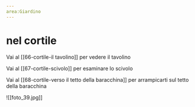 ```yaml
---
area:Giardino
---
```

# nel cortile

Vai al [[66-cortile-il tavolino]] per vedere il tavolino

Vai al [[67-cortile-scivolo]] per esaminare lo scivolo

Vai al [[68-cortile-verso il tetto della baracchina]] per arrampicarti sul tetto della baracchina

![[foto_39.jpg]]